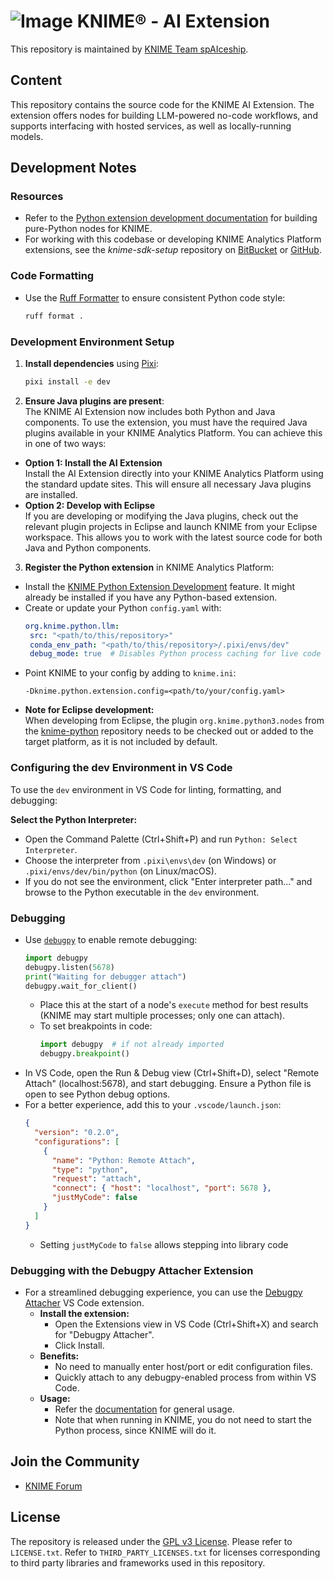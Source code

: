 # ![Image](https://www.knime.com/sites/default/files/knime_logo_github_40x40_4layers.png) KNIME® - AI Extension

This repository is maintained by [KNIME Team spAIceship](mailto:team-spaiceship@knime.com).

## Content

This repository contains the source code for the KNIME AI Extension. The extension offers nodes for building LLM-powered no-code workflows, and supports interfacing with hosted services, as well as locally-running models.

## Development Notes

### Resources
- Refer to the [Python extension development documentation](https://docs.knime.com/latest/pure_python_node_extensions_guide/index.html#introduction) for building pure-Python nodes for KNIME.
- For working with this codebase or developing KNIME Analytics Platform extensions, see the _knime-sdk-setup_ repository on [BitBucket](https://bitbucket.org/KNIME/knime-sdk-setup) or [GitHub](http://github.com/knime/knime-sdk-setup).

### Code Formatting
- Use the [Ruff Formatter](https://docs.astral.sh/ruff/formatter/) to ensure consistent Python code style:
  ```bash
  ruff format .
  ```

### Development Environment Setup
1. **Install dependencies** using [Pixi](https://pixi.sh/):
   ```bash
   pixi install -e dev
   ```
2. **Ensure Java plugins are present**:  
  The KNIME AI Extension now includes both Python and Java components. To use the extension, you must have the required Java plugins available in your KNIME Analytics Platform. You can achieve this in one of two ways:
  - **Option 1: Install the AI Extension**  
    Install the AI Extension directly into your KNIME Analytics Platform using the standard update sites. This will ensure all necessary Java plugins are installed.
  - **Option 2: Develop with Eclipse**  
    If you are developing or modifying the Java plugins, check out the relevant plugin projects in Eclipse and launch KNIME from your Eclipse workspace. This allows you to work with the latest source code for both Java and Python components.

3. **Register the Python extension** in KNIME Analytics Platform:
  - Install the [KNIME Python Extension Development](https://hub.knime.com/knime/extensions/org.knime.features.python3.nodes/latest) feature. It might already be installed if you have any Python-based extension.
  - Create or update your Python `config.yaml` with:
    ```yaml
    org.knime.python.llm:
     src: "<path/to/this/repository>"
     conda_env_path: "<path/to/this/repository>/.pixi/envs/dev"
     debug_mode: true  # Disables Python process caching for live code reloads (slower on Windows)
    ```
  - Point KNIME to your config by adding to `knime.ini`:
    ```
    -Dknime.python.extension.config=<path/to/your/config.yaml>
    ```
  - **Note for Eclipse development:**  
    When developing from Eclipse, the plugin `org.knime.python3.nodes` from the [knime-python](https://bitbucket.org/KNIME/knime-python) repository needs to be checked out or added to the target platform, as it is not included by default.

### Configuring the dev Environment in VS Code
To use the `dev` environment in VS Code for linting, formatting, and debugging:

**Select the Python Interpreter:**
   - Open the Command Palette (Ctrl+Shift+P) and run `Python: Select Interpreter`.
   - Choose the interpreter from `.pixi\envs\dev` (on Windows) or `.pixi/envs/dev/bin/python` (on Linux/macOS).
   - If you do not see the environment, click "Enter interpreter path..." and browse to the Python executable in the `dev` environment.

### Debugging
- Use [`debugpy`](https://github.com/microsoft/debugpy) to enable remote debugging:
  ```python
  import debugpy
  debugpy.listen(5678)
  print("Waiting for debugger attach")
  debugpy.wait_for_client()
  ```
  - Place this at the start of a node's `execute` method for best results (KNIME may start multiple processes; only one can attach).
  - To set breakpoints in code:
    ```python
    import debugpy  # if not already imported
    debugpy.breakpoint()
    ```
- In VS Code, open the Run & Debug view (Ctrl+Shift+D), select "Remote Attach" (localhost:5678), and start debugging. Ensure a Python file is open to see Python debug options.
- For a better experience, add this to your `.vscode/launch.json`:
  ```json
  {
    "version": "0.2.0",
    "configurations": [
      {
        "name": "Python: Remote Attach",
        "type": "python",
        "request": "attach",
        "connect": { "host": "localhost", "port": 5678 },
        "justMyCode": false
      }
    ]
  }
  ```
  - Setting `justMyCode` to `false` allows stepping into library code

### Debugging with the Debugpy Attacher Extension
- For a streamlined debugging experience, you can use the [Debugpy Attacher](https://marketplace.visualstudio.com/items?itemName=ms-python.debugpy-adapter) VS Code extension.
  - **Install the extension:**
    - Open the Extensions view in VS Code (Ctrl+Shift+X) and search for "Debugpy Attacher".
    - Click Install.
  - **Benefits:**
    - No need to manually enter host/port or edit configuration files.
    - Quickly attach to any debugpy-enabled process from within VS Code.
  - **Usage:**
    - Refer the [documentation](https://marketplace.visualstudio.com/items?itemName=DebugPyAttacher.debugpy-attacher) for general usage.
    - Note that when running in KNIME, you do not need to start the Python process, since KNIME will do it.

## Join the Community

- [KNIME Forum](https://forum.knime.com/)

## License

The repository is released under the [GPL v3 License](https://www.gnu.org/licenses/gpl-3.0.html). Please refer to `LICENSE.txt`. Refer to `THIRD_PARTY_LICENSES.txt` for licenses corresponding to
third party libraries and frameworks used in this repository.
